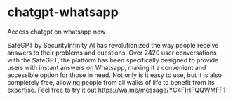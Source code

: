 # chatgpt-whatsapp
Access chatgpt on whatsapp now


SafeGPT by SecurityInfinity AI has revolutionized the way people receive answers to their problems and questions. Over 2420 user conversations with the SafeGPT, the platform has been specifically designed to provide users with instant answers on Whatsapp, making it a convenient and accessible option for those in need. Not only is it easy to use, but it is also completely free, allowing people from all walks of life to benefit from its expertise.
Feel free to try it out https://wa.me/message/YC4FIHFQQWMFF1
